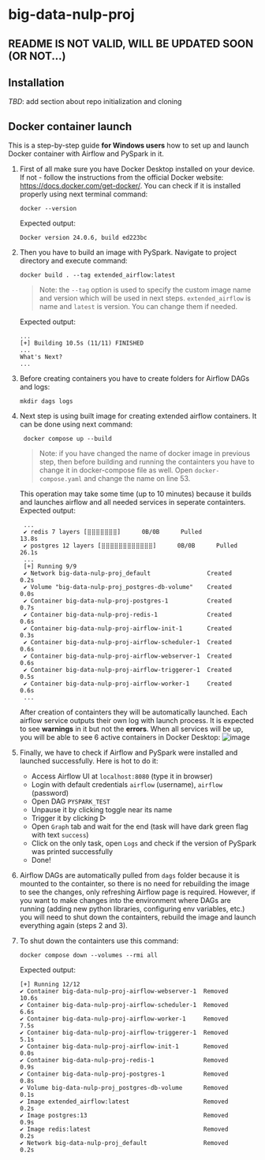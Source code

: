# big-data-nulp-proj

## README IS NOT VALID, WILL BE UPDATED SOON (OR NOT...)

## Installation
_TBD_: add section about repo initialization and cloning

## Docker container launch
This is a step-by-step guide **for Windows users** how to set up 
and launch Docker container with Airflow and PySpark in it.
1.  First of all make sure you have Docker Desktop installed on your device. 
    If not - follow the instructions from the official Docker website: https://docs.docker.com/get-docker/.
    You can check if it is installed properly using next terminal command:
    
        docker --version
    
    Expected output:
    
        Docker version 24.0.6, build ed223bc
    
2.  Then you have to build an image with PySpark. Navigate to project directory
    and execute command:
    
        docker build . --tag extended_airflow:latest
    
    > Note: the `--tag` option is used to specify the custom image name and version 
    > which will be used in next steps. `extended_airflow` is name and `latest` is version. 
    > You can change them if needed.
    
    Expected output:
    
        ...  
        [+] Building 10.5s (11/11) FINISHED  
        ...  
        What's Next?  
        ...

3.  Before creating containers you have to create folders for Airflow DAGs and logs:
    
        mkdir dags logs


4. Next step is using built image for creating extended airflow containers. It can be done using next command:

        docker compose up --build

    > Note: if you have changed the name of docker image in previous step,
    > then before building and running the containters you have to change it in docker-compose file as well.
    > Open `docker-compose.yaml` and change the name on line 53.

    This operation may take some time (up to 10 minutes) because it builds and launches airflow and all needed services in seperate containters.
    Expected output:

        ...
        ✔ redis 7 layers [⣿⣿⣿⣿⣿⣿⣿]      0B/0B      Pulled                                                                                                                                13.8s 
        ✔ postgres 12 layers [⣿⣿⣿⣿⣿⣿⣿⣿⣿⣿⣿⣿]      0B/0B      Pulled                                                                                                                       26.1s
        ...
        [+] Running 9/9
        ✔ Network big-data-nulp-proj_default                Created                                                                                                                       0.2s 
        ✔ Volume "big-data-nulp-proj_postgres-db-volume"    Created                                                                                                                       0.0s 
        ✔ Container big-data-nulp-proj-postgres-1           Created                                                                                                                       0.7s 
        ✔ Container big-data-nulp-proj-redis-1              Created                                                                                                                       0.6s 
        ✔ Container big-data-nulp-proj-airflow-init-1       Created                                                                                                                       0.3s 
        ✔ Container big-data-nulp-proj-airflow-scheduler-1  Created                                                                                                                       0.6s 
        ✔ Container big-data-nulp-proj-airflow-webserver-1  Created                                                                                                                       0.6s 
        ✔ Container big-data-nulp-proj-airflow-triggerer-1  Created                                                                                                                       0.5s 
        ✔ Container big-data-nulp-proj-airflow-worker-1     Created                                                                                                                       0.6s 
        ...

    After creation of containters they will be automatically launched. Each airflow service outputs their own log with launch process.
    It is expected to see **warnings** in it but not the **errors**. When all services will be up, you will be able
    to see 6 active containers in Docker Desktop:
    ![image](https://github.com/nazfurdychka/big-data-nulp-proj/assets/63544400/ea0ba5ba-be64-418f-b15e-7009e20e33a0)
    
5.  Finally, we have to check if Airflow and PySpark were installed and launched successfully. Here is hot to do it:
    * Access Airflow UI at `localhost:8080` (type it in browser)
    * Login with default credentials `airflow` (username), `airflow` (password)
    * Open DAG `PYSPARK_TEST`
    * Unpause it by clicking toggle near its name
    * Trigger it by clicking ▷
    * Open `Graph` tab and wait for the end (task will have dark green flag with text `success`)
    * Click on the only task, open `Logs` and check if the version of PySpark was printed successfully
    * Done!

6.  Airflow DAGs are automatically pulled from `dags` folder because it is mounted to the containter, so there is no need for
    rebuilding the image to see the changes, only refreshing Airflow page is required. However, if you want to make changes
    into the environment where DAGs are running (adding new python libraries, configuring env variables, etc.) you will need to
    shut down the containters, rebuild the image and launch everything again (steps 2 and 3).
    
7.  To shut down the containters use this command:

        docker compose down --volumes --rmi all

    Expected output:

        [+] Running 12/12
        ✔ Container big-data-nulp-proj-airflow-webserver-1  Removed                                                                                                                      10.6s 
        ✔ Container big-data-nulp-proj-airflow-scheduler-1  Removed                                                                                                                       6.6s 
        ✔ Container big-data-nulp-proj-airflow-worker-1     Removed                                                                                                                       7.5s 
        ✔ Container big-data-nulp-proj-airflow-triggerer-1  Removed                                                                                                                       5.1s 
        ✔ Container big-data-nulp-proj-airflow-init-1       Removed                                                                                                                       0.0s 
        ✔ Container big-data-nulp-proj-redis-1              Removed                                                                                                                       0.9s 
        ✔ Container big-data-nulp-proj-postgres-1           Removed                                                                                                                       0.8s 
        ✔ Volume big-data-nulp-proj_postgres-db-volume      Removed                                                                                                                       0.1s 
        ✔ Image extended_airflow:latest                     Removed                                                                                                                       0.2s 
        ✔ Image postgres:13                                 Removed                                                                                                                       0.9s 
        ✔ Image redis:latest                                Removed                                                                                                                       0.2s 
        ✔ Network big-data-nulp-proj_default                Removed                                                                                                                       0.2s
    